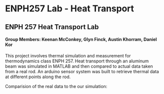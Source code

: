# ENPH257 Lab - Heat Transport
## ENPH 257 Heat Transport Lab
#### Group Members: Keenan McConkey, Glyn Finck, Austin Khorram, Daniel Kor

This project involves thermal simulation and measurement for thermodynamics class ENPH 257. Heat transport through an aluminum beam was simulated in MATLAB and then compared to actual data taken from a real rod. An arduino sensor system was built to retrieve thermal data at different points along the rod. 

Comparision of the real data to the our simulation:

